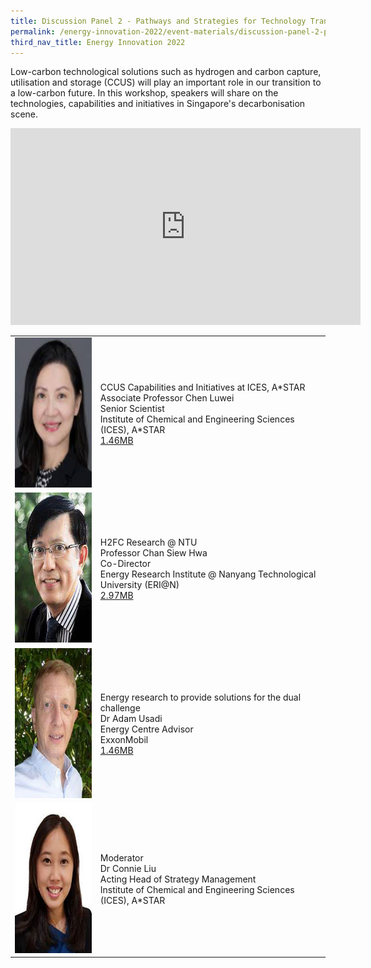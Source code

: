 ```yaml
---
title: Discussion Panel 2 - Pathways and Strategies for Technology Translation & Commercialisation
permalink: /energy-innovation-2022/event-materials/discussion-panel-2-pathways-and-strategies-for-technology-translation-commercialisation/
third_nav_title: Energy Innovation 2022
---
```

Low-carbon technological solutions such as hydrogen and carbon capture, utilisation and storage (CCUS) will play an important role in our transition to a low-carbon future. In this workshop, speakers will share on the technologies, capabilities and initiatives in Singapore's decarbonisation scene.

<div style="text-align: center;"><iframe width="560" height="315" src="https://www.youtube.com/embed/BPjlcqeRTrk" title="YouTube video player" frameborder="0" allow="accelerometer; autoplay; clipboard-write; encrypted-media; gyroscope; picture-in-picture" allowfullscreen></iframe></div>

<div class="speakers-tbl-container">
  <table>
    <tr>
	  <td><img src="/images/speakers/chen-luwei.jpg" alt="Chen Luwei" width="180" height="240" /></td>
	  <td>
	    <p><span class="moderator-text">CCUS Capabilities and Initiatives at ICES, A&ast;STAR</span><br><span class="speaker-name">Associate Professor Chen Luwei</span><br>Senior Scientist<br>Institute of Chemical and Engineering Sciences (ICES), A&ast;STAR
      <br><a href="/files/archives/decarbonisation-technical-workshop-chen-luwei.pdf">1.46MB<span class="sgds-icon sgds-icon-external"></span></a></p>
	  </td>
	</tr>
	<tr>
	  <td><img src="/images/speakers/chan-siew-hwa.jpg" alt="Chan Siew Hwa" width="180" height="240" /></td>
	  <td>
	    <p><span class="moderator-text">H2FC Research &commat; NTU</span><br><span class="speaker-name">Professor Chan Siew Hwa</span><br>Co-Director<br>Energy Research Institute &commat; Nanyang Technological University (ERI&commat;N)<br><a href="/files/archives/decarbonisation-technical-workshop-chan-siew-hwa.pdf">2.97MB<span class="sgds-icon sgds-icon-external"></span></a></p>
	  </td>
	</tr>
	<tr>
	  <td><img src="/images/speakers/adam-usadi-cropped.jpg" alt="Adam Usadi" width="180" height="240" /></td>
	  <td>
	    <p><span class="moderator-text">Energy research to provide solutions for the dual challenge</span><br><span class="speaker-name">Dr Adam Usadi</span><br>Energy Centre Advisor<br>ExxonMobil<br><a href="/files/archives/decarbonisation-technical-workshop-adam-usadi.pdf">1.46MB<span class="sgds-icon sgds-icon-external"></span></a></p>
	  </td>
	</tr>
	<tr>
	  <td><img src="/images/speakers/connie-liu-cropped.jpg" alt="Connie Liu" width="180" height="240" /></td>
	  <td>
	    <p><span class="moderator-text">Moderator</span><br><span class="speaker-name">Dr Connie Liu</span><br>Acting Head of Strategy Management<br>Institute of Chemical and Engineering Sciences (ICES), A&ast;STAR</p>
	  </td>
	</tr>
  </table>
</div> 
